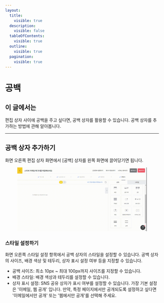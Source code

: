```yaml
---
layout:
  title:
    visible: true
  description:
    visible: false
  tableOfContents:
    visible: true
  outline:
    visible: true
  pagination:
    visible: true
---
```


# 공백

## 이 글에서는

편집 상자 사이에 공백을 주고 싶다면, 공백 상자를 활용할 수 있습니다. 공백 상자를 추가하는 방법에 관해 알아봅니다.

***

## 공백 상자 추가하기

화면 오른쪽 편집 상자 화면에서 \[공백] 상자를 왼쪽 화면에 끌어당기면 됩니다.&#x20;

<figure><img src="../../../.gitbook/assets/screencast-stibee.com-2024.04.22-14_37_14.gif" alt=""><figcaption></figcaption></figure>



### 스타일 설정하기

화면 오른쪽 스타일 설정 항목에서 공백 상자의 스타일을 설정할 수 있습니다. 공백 상자의 사이즈, 배경 색상 및 테두리, 상자 표시 설정 여부 등을 지정할 수 있습니다.

* 공백 사이즈: 최소 10px \~ 최대 100px까지 사이즈를 지정할 수 있습니다.
* 배경 스타일: 배경 색상과 테두리를 설정할 수 있습니다.
* 상자 표시 설정: SNS 공유 상자가 표시 여부를 설정할 수 있습니다. 가장 기본 설정은 '이메일, 웹 공개' 입니다. 만약, 특정 페이지에서만 공개되도록 설정하고 싶다면 '이메일에서만 공개' 또는 '웹에서만 공개'를 선택해 주세요.

